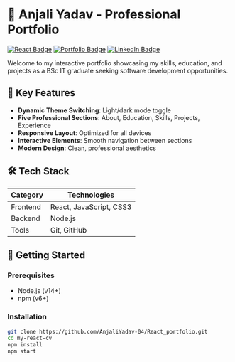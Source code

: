 # 💼 Anjali Yadav - Professional Portfolio

[![React Badge](https://img.shields.io/badge/React-18.2-61DAFB?logo=react)](https://reactjs.org/)
[![Portfolio Badge](https://img.shields.io/badge/🚀_Live_Portfolio-%23000000?style=flat)](YOUR_LIVE_LINK)
[![LinkedIn Badge](https://img.shields.io/badge/LinkedIn-0A66C2?logo=linkedin)](https://www.linkedin.com/in/anjali-yadav-6a6527198)

Welcome to my interactive portfolio showcasing my skills, education, and projects as a BSc IT graduate seeking software development opportunities.

>

## 🌟 Key Features

- **Dynamic Theme Switching**: Light/dark mode toggle
- **Five Professional Sections**: About, Education, Skills, Projects, Experience
- **Responsive Layout**: Optimized for all devices
- **Interactive Elements**: Smooth navigation between sections
- **Modern Design**: Clean, professional aesthetics

## 🛠 Tech Stack

| Category       | Technologies                  |
|----------------|-------------------------------|
| Frontend       | React, JavaScript, CSS3      |
| Backend        | Node.js                       |
| Tools          | Git, GitHub                   |

## 🚀 Getting Started

### Prerequisites
- Node.js (v14+)
- npm (v6+)

### Installation
```bash
git clone https://github.com/AnjaliYadav-04/React_portfolio.git
cd my-react-cv
npm install
npm start
